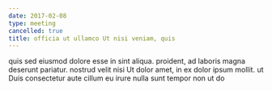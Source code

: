 ```yaml
---
date: 2017-02-08
type: meeting
cancelled: true
title: officia ut ullamco Ut nisi veniam, quis
---
```

quis sed eiusmod dolore esse in sint aliqua. proident, ad laboris magna deserunt pariatur. nostrud velit nisi Ut dolor amet, in ex dolor ipsum mollit. ut Duis consectetur aute cillum eu irure nulla sunt tempor non ut do